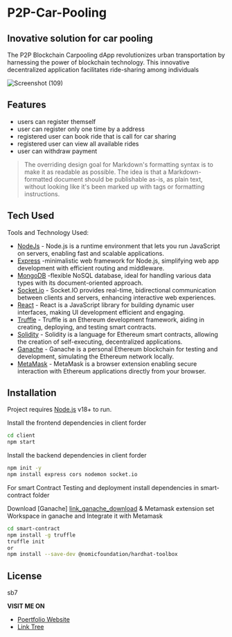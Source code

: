 # P2P-Car-Pooling
## Inovative solution for car pooling

<!--[![N|Solid](https://cldup.com/dTxpPi9lDf.thumb.png)](https://nodesource.com/products/nsolid)-->

<!--[![Build Status](https://travis-ci.org/joemccann/dillinger.svg?branch=master)](https://travis-ci.org/joemccann/dillinger)-->

The P2P Blockchain Carpooling dApp revolutionizes urban transportation by harnessing the power of blockchain technology. This innovative decentralized application facilitates ride-sharing among individuals

![Screenshot (109)](https://github.com/s-brajendra/P2P-Car-Pooling/assets/80635193/7129d268-e62a-4ef1-b800-6bdaaec493fa)



## Features


- users can register themself
- user can register only one time by a address
- registered user can book ride that is call for car sharing 
- registered user can view all available rides 
- user can withdraw payment 




> The overriding design goal for Markdown's
> formatting syntax is to make it as readable
> as possible. The idea is that a
> Markdown-formatted document should be
> publishable as-is, as plain text, without
> looking like it's been marked up with tags
> or formatting instructions.



## Tech Used

Tools and Technology Used:

- [NodeJs][link_node] - Node.js is a runtime environment that lets you run JavaScript on servers, enabling fast and scalable applications.
- [Express][link_express] -minimalistic web framework for Node.js, simplifying web app development with efficient routing and middleware.
- [MongoDB][link_mongo] -flexible NoSQL database, ideal for handling various data types with its document-oriented approach.
- [Socket.io][link_socket] - Socket.IO provides real-time, bidirectional communication between clients and servers, enhancing interactive web experiences.
- [React][link_react] - React is a JavaScript library for building dynamic user interfaces, making UI development efficient and engaging.
- [Truffle][link_truffle] -  Truffle is an Ethereum development framework, aiding in creating, deploying, and testing smart contracts.
- [Solidity][link_solidity] - Solidity is a language for Ethereum smart contracts, allowing the creation of self-executing, decentralized applications.
- [Ganache][link_ganache] - Ganache is a personal Ethereum blockchain for testing and development, simulating the Ethereum network locally.
- [MetaMask][link_metamask] - MetaMask is a browser extension enabling secure interaction with Ethereum applications directly from your browser.


## Installation

Project requires [Node.js](https://nodejs.org/) v18+ to run.

Install the frontend dependencies in client forder

```sh
cd client
npm start
```

Install the backend dependencies in client forder

```sh
npm init -y
npm install express cors nodemon socket.io

```

For smart Contract Testing and deployment install dependencies in smart-contract folder

Download [Ganache] [link_ganache_download] & Metamask extension
set Workspace in ganache and Integrate it with Metamask

```sh
cd smart-contract
npm install -g truffle 
truffle init
or 
npm install --save-dev @nomicfoundation/hardhat-toolbox 

```

<!--## Plugins-->

<!--Dillinger is currently extended with the following plugins.-->
<!--Instructions on how to use them in your own application are linked below.-->

<!--| Plugin | README |-->
<!--| ------ | ------ |-->
<!--| Dropbox | [plugins/dropbox/README.md][PlDb] |-->
<!--| GitHub | [plugins/github/README.md][PlGh] |-->
<!--| Google Drive | [plugins/googledrive/README.md][PlGd] |-->
<!--| OneDrive | [plugins/onedrive/README.md][PlOd] |-->
<!--| Medium | [plugins/medium/README.md][PlMe] |-->
<!--| Google Analytics | [plugins/googleanalytics/README.md][PlGa] |-->



## License
sb7

**VISIT ME ON** 
-  [Poertfolio Website][link_portfolio]
-  [Link Tree][link_tree]


[link_node]: <http://nodejs.org>
[link_express]: <http://expressjs.com>
[link_mongo]:<>
[link_socket]: <>
[link_react]:<>
[link_truffle]:<> 
[link_solidity]:<>
[link_ganache]:<>
[link_metamask]:<>
[link_ganache_download]: <https://trufflesuite.com/ganache/>
[link_portfolio]:<>
[link_tree]:<>
